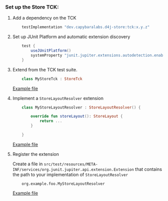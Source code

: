 ### Set up the Store TCK:

1. Add a dependency on the TCK

   ```groovy
       testImplementation "dev.capybaralabs.d4j-store:tck:x.y.z"
   ```

2. Set up JUnit Platform and automatic extension discovery

   ```groovy
       test {
           useJUnitPlatform()
           systemProperty "junit.jupiter.extensions.autodetection.enabled", "true"
       }
   ```

3. Extend from the TCK test suite.
   ```kotlin
       class MyStoreTck : StoreTck
   ```
   [Example file](../src/test/kotlin/dev/capybaralabs/d4j/store/postgres/PostgresStoreTck.kt#L23)

4. Implement a `StoreLayoutResolver` extension
   ```kotlin
       class MyStoreLayoutResolver : StoreLayoutResolver() {

           override fun storeLayout(): StoreLayout {
               return ...
           }

       }
   ```
   [Example file](../src/test/kotlin/dev/capybaralabs/d4j/store/postgres/PostgresStoreTck.kt#L26)

5. Register the extension

   Create a file in `src/test/resources/META-INF/services/org.junit.jupiter.api.extension.Extension` that contains the
   path to your implementation of `StoreLayoutResolver`
   ```
       org.example.foo.MyStoreLayoutResolver
   ```
   [Example file](../src/test/resources/META-INF/services/org.junit.jupiter.api.extension.Extension)
